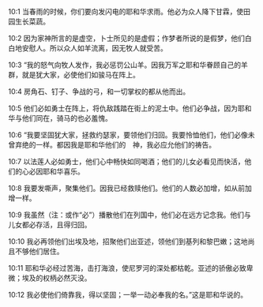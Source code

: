 <a id="1"></a>10:1  当春雨的时候，你们要向发闪电的耶和华求雨。他必为众人降下甘霖，使田园生长菜蔬。  

<a id="2"></a>10:2  因为家神所言的是虚空，卜士所见的是虚假；作梦者所说的是假梦，他们白白地安慰人。所以众人如羊流离，因无牧人就受苦。  

<a id="3"></a>10:3  “我的怒气向牧人发作，我必惩罚公山羊。因我万军之耶和华眷顾自己的羊群，就是犹大家，必使他们如骏马在阵上。  

<a id="4"></a>10:4  房角石、钉子、争战的弓，和一切掌权的都从他而出。  

<a id="5"></a>10:5  他们必如勇士在阵上，将仇敌践踏在街上的泥土中。他们必争战，因为耶和华与他们同在，骑马的也必羞愧。  

<a id="6"></a>10:6  “我要坚固犹大家，拯救约瑟家，要领他们归回。我要怜恤他们，他们必像未曾弃绝的一样。都因我是耶和华他们的　神，我必应允他们的祷告。  

<a id="7"></a>10:7  以法莲人必如勇士，他们心中畅快如同喝酒；他们的儿女必看见而快活，他们的心必因耶和华喜乐。  

<a id="8"></a>10:8  我要发嘶声，聚集他们。因我已经救赎他们。他们的人数必加增，如从前加增一样。  

<a id="9"></a>10:9  我虽然（注：或作“必”）播散他们在列国中，他们必在远方记念我。他们与儿女都必存活，且得归回。  

<a id="10"></a>10:10  我必再领他们出埃及地，招聚他们出亚述，领他们到基列和黎巴嫩；这地尚且不够他们居住。  

<a id="11"></a>10:11  耶和华必经过苦海，击打海浪，使尼罗河的深处都枯乾。亚述的骄傲必致卑微；埃及的权柄必然灭没。  

<a id="12"></a>10:12  我必使他们倚靠我，得以坚固；一举一动必奉我的名。”这是耶和华说的。  
